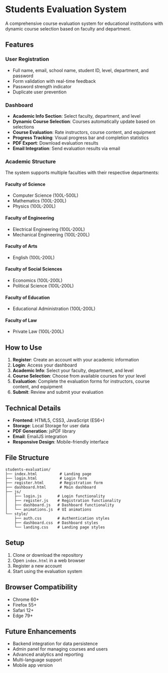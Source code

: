 # Students Evaluation System

A comprehensive course evaluation system for educational institutions with dynamic course selection based on faculty and department.

## Features

### User Registration

- Full name, email, school name, student ID, level, department, and password
- Form validation with real-time feedback
- Password strength indicator
- Duplicate user prevention

### Dashboard

- **Academic Info Section**: Select faculty, department, and level
- **Dynamic Course Selection**: Courses automatically update based on selections
- **Course Evaluation**: Rate instructors, course content, and equipment
- **Progress Tracking**: Visual progress bar and completion statistics
- **PDF Export**: Download evaluation results
- **Email Integration**: Send evaluation results via email

### Academic Structure

The system supports multiple faculties with their respective departments:

#### Faculty of Science

- Computer Science (100L-500L)
- Mathematics (100L-200L)
- Physics (100L-200L)

#### Faculty of Engineering

- Electrical Engineering (100L-200L)
- Mechanical Engineering (100L-200L)

#### Faculty of Arts

- English (100L-200L)

#### Faculty of Social Sciences

- Economics (100L-200L)
- Political Science (100L-200L)

#### Faculty of Education

- Educational Administration (100L-200L)

#### Faculty of Law

- Private Law (100L-200L)

## How to Use

1. **Register**: Create an account with your academic information
2. **Login**: Access your dashboard
3. **Academic Info**: Select your faculty, department, and level
4. **Course Selection**: Choose from available courses for your level
5. **Evaluation**: Complete the evaluation forms for instructors, course content, and equipment
6. **Submit**: Review and submit your evaluation

## Technical Details

- **Frontend**: HTML5, CSS3, JavaScript (ES6+)
- **Storage**: Local Storage for user data
- **PDF Generation**: jsPDF library
- **Email**: EmailJS integration
- **Responsive Design**: Mobile-friendly interface

## File Structure

```
students-evaluation/
├── index.html          # Landing page
├── login.html          # Login form
├── register.html       # Registration form
├── dashboard.html      # Main dashboard
├── js/
│   ├── login.js       # Login functionality
│   ├── register.js    # Registration functionality
│   ├── dashboard.js   # Dashboard functionality
│   └── animations.js  # UI animations
└── style/
    ├── auth.css       # Authentication styles
    ├── dashboard.css  # Dashboard styles
    └── landing.css    # Landing page styles
```

## Setup

1. Clone or download the repository
2. Open `index.html` in a web browser
3. Register a new account
4. Start using the evaluation system

## Browser Compatibility

- Chrome 60+
- Firefox 55+
- Safari 12+
- Edge 79+

## Future Enhancements

- Backend integration for data persistence
- Admin panel for managing courses and users
- Advanced analytics and reporting
- Multi-language support
- Mobile app version
